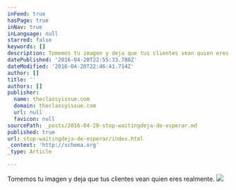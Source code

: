 ```yaml
---
inFeed: true
hasPage: true
inNav: true
inLanguage: null
starred: false
keywords: []
description: Tomemos tu imagen y deja que tus clientes vean quien eres realmente.
datePublished: '2016-04-20T22:55:33.788Z'
dateModified: '2016-04-20T22:46:41.714Z'
author: []
title: ''
authors: []
publisher:
  name: theclassyissue.com
  domain: theclassyissue.com
  url: null
  favicon: null
sourcePath: _posts/2016-04-20-stop-waitingdeja-de-esperar.md
published: true
url: stop-waitingdeja-de-esperar/index.html
_context: 'http://schema.org'
_type: Article

---
```

Tomemos tu imagen y deja que tus clientes vean quien eres realmente.
![](http://49.media.tumblr.com/bc1cc24b565bd9ebe0ba5d35124b4e37/tumblr_mzw84j8uCq1s7trmio1_r3_400.gif)